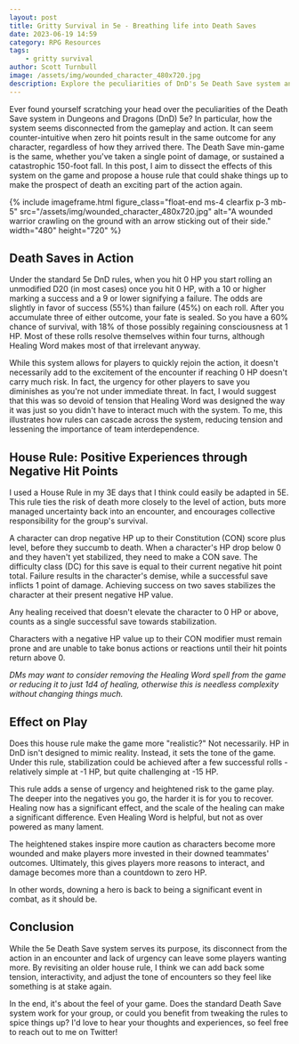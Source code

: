 ```yaml
---
layout: post
title: Gritty Survival in 5e - Breathing life into Death Saves
date: 2023-06-19 14:59
category: RPG Resources
tags:
    - gritty survival
author: Scott Turnbull
image: /assets/img/wounded_character_480x720.jpg
description: Explore the peculiarities of DnD's 5e Death Save system and discover a riveting house rule that adds urgency and deepens gameplay interaction
---
```

Ever found yourself scratching your head over the peculiarities of the Death Save system in Dungeons and Dragons (DnD) 5e? In particular, how the system seems disconnected from the gameplay and action. It can seem counter-intuitive when zero hit points result in the same outcome for any character, regardless of how they arrived there. The Death Save min-game is the same, whether you've taken a single point of damage, or sustained a catastrophic 150-foot fall. In this post, I aim to dissect the effects of this system on the game and propose a house rule that could shake things up to make the prospect of death an exciting part of the action again.

{% include imageframe.html
  figure_class="float-end ms-4 clearfix p-3 mb-5"
  src="/assets/img/wounded_character_480x720.jpg"
  alt="A wounded warrior crawling on the ground with an arrow sticking out of their side."
  width="480"
  height="720"
%}

## Death Saves in Action

Under the standard 5e DnD rules, when you hit 0 HP you start rolling an unmodified D20 (in most cases) once you hit 0 HP, with a 10 or higher marking a success and a 9 or lower signifying a failure. The odds are slightly in favor of success (55%) than failure (45%) on each roll. After you accumulate three of either outcome, your fate is sealed. So you have a 60% chance of survival, with 18% of those possibly regaining consciousness at 1 HP. Most of these rolls resolve themselves within four turns, although Healing Word makes most of that irrelevant anyway.

While this system allows for players to quickly rejoin the action, it doesn't necessarily add to the excitement of the encounter if reaching 0 HP doesn't carry much risk. In fact, the urgency for other players to save you diminishes as you're not under immediate threat. In fact, I would suggest that this was so devoid of tension that Healing Word was designed the way it was just so you didn't have to interact much with the system. To me, this illustrates how rules can cascade across the system, reducing tension and lessening the importance of team interdependence.

## House Rule: Positive Experiences through Negative Hit Points

I used a House Rule in my 3E days that I think could easily be adapted in 5E. This rule ties the risk of death more closely to the level of action, buts more managed uncertainty back into an encounter, and encourages collective responsibility for the group's survival.

A character can drop negative HP up to their Constitution (CON) score plus level, before they succumb to death. When a character's HP drop below 0 and they haven't yet stabilized, they need to make a CON save. The difficulty class (DC) for this save is equal to their current negative hit point total. Failure results in the character's demise, while a successful save inflicts 1 point of damage. Achieving success on two saves stabilizes the character at their present negative HP value.

Any healing received that doesn't elevate the character to 0 HP or above, counts as a single successful save towards stabilization.

Characters with a negative HP value up to their CON modifier must remain prone and are unable to take bonus actions or reactions until their hit points return  above 0.

*DMs may want to consider removing the Healing Word spell from the game or reducing it to just 1d4 of healing, otherwise this is needless complexity without changing things much.*

## Effect on Play

Does this house rule make the game more "realistic?" Not necessarily. HP in DnD isn't designed to mimic reality. Instead, it sets the tone of the game. Under this rule, stabilization could be achieved after a few successful rolls - relatively simple at -1 HP, but quite challenging at -15 HP.

This rule adds a sense of urgency and heightened risk to the game play. The deeper into the negatives you go, the harder it is for you to recover. Healing now has a significant effect, and the scale of the healing can make a significant difference.  Even Healing Word is helpful, but not as over powered as many lament. 

The heightened stakes inspire more caution as characters become more wounded and make players more invested in their downed teammates' outcomes. Ultimately, this gives players more reasons to interact, and damage becomes more than a countdown to zero HP.

In other words, downing a hero is back to being a significant event in combat, as it should be.

## Conclusion

While the 5e Death Save system serves its purpose, its disconnect from the action in an encounter and lack of urgency can leave some players wanting more. By revisiting an older house rule, I think we can add back some tension, interactivity, and adjust the tone of encounters so they feel like something is at stake again. 

In the end, it's about the feel of your game. Does the standard Death Save system work for your group, or could you benefit from tweaking the rules to spice things up? I'd love to hear your thoughts and experiences, so feel free to reach out to me on Twitter!
